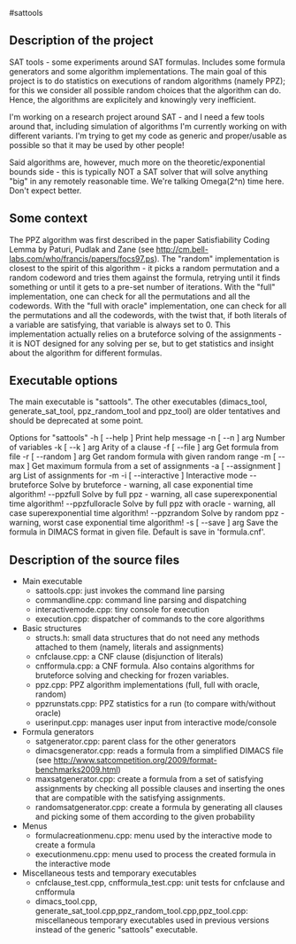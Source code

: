 #sattools

## Description of the project
SAT tools - some experiments around SAT formulas. Includes some formula generators and some algorithm implementations. The main goal of this project is to do statistics on executions of random algorithms (namely PPZ); for this we consider all possible random choices that the algorithm can do. Hence, the algorithms are explicitely and knowingly very inefficient.

I'm working on a research project around SAT - and I need a few tools around that, including simulation of algorithms I'm currently working on with different variants. I'm trying to get my code as generic and proper/usable as possible so that it may be used by other people!

Said algorithms are, however, much more on the theoretic/exponential bounds side - this is typically NOT a SAT solver that will solve anything "big" in any remotely reasonable time. We're talking Omega(2^n) time here. Don't expect better.

## Some context
The PPZ algorithm was first described in the paper Satisfiability Coding Lemma by Paturi, Pudlak and Zane (see http://cm.bell-labs.com/who/francis/papers/focs97.ps). The "random" implementation is closest to the spirit of this algorithm - it picks a random permutation and a random codeword and tries them against the formula, retrying until it finds something or until it gets to a pre-set number of iterations. With the "full" implementation, one can check for all the permutations and all the codewords. With the "full with oracle" implementation, one can check for all the permutations and all the codewords, with the twist that, if both literals of a variable are satisfying, that variable is always set to 0. This implementation actually relies on a bruteforce solving of the assignments - it is NOT designed for any solving per se, but to get statistics and insight about the algorithm for different formulas.

## Executable options
The main executable is "sattools". The other executables (dimacs_tool, generate_sat_tool, ppz_random_tool and ppz_tool) are older tentatives and should be deprecated at some point.

Options for "sattools"
    -h [ --help ]           Print help message
    -n [ --n ] arg          Number of variables
    -k [ --k ] arg          Arity of a clause
    -f [ --file ] arg       Get formula from file
    -r [ --random ] arg     Get random formula with given random range
    -m [ --max ]            Get maximum formula from a set of assignments
    -a [ --assignment ] arg List of assignments for -m
    -i [ --interactive ]    Interactive mode
    --bruteforce            Solve by bruteforce - warning, all case exponential 
                            time algorithm!
    --ppzfull               Solve by full ppz - warning, all case 
                            superexponential time algorithm!
    --ppzfulloracle         Solve by full ppz with oracle - warning, all case 
                            superexponential time algorithm!
    --ppzrandom             Solve by random ppz - warning, worst case exponential
                            time algorithm!
    -s [ --save ] arg       Save the formula in DIMACS format in given file. 
                            Default is save in 'formula.cnf'.

## Description of the source files
* Main executable
  * sattools.cpp: just invokes the command line parsing
  * commandline.cpp: command line parsing and dispatching
  * interactivemode.cpp: tiny console for execution
  * execution.cpp: dispatcher of commands to the core algorithms
* Basic structures
  * structs.h: small data structures that do not need any methods attached to them (namely, literals and assignments)
  * cnfclause.cpp: a CNF clause (disjunction of literals)
  * cnfformula.cpp: a CNF formula. Also contains algorithms for bruteforce solving and checking for frozen variables.
  * ppz.cpp: PPZ algorithm implementations (full, full with oracle, random)
  * ppzrunstats.cpp: PPZ statistics for a run (to compare with/without oracle)
  * userinput.cpp: manages user input from interactive mode/console
* Formula generators
  * satgenerator.cpp: parent class for the other generators
  * dimacsgenerator.cpp: reads a formula from a simplified DIMACS file (see http://www.satcompetition.org/2009/format-benchmarks2009.html)
  * maxsatgenerator.cpp: create a formula from a set of satisfying assignments by checking all possible clauses and inserting the ones that are compatible with the satisfying assignments.
  * randomsatgenerator.cpp: create a formula by generating all clauses and picking some of them according to the given probability
* Menus
  * formulacreationmenu.cpp: menu used by the interactive mode to create a formula
  * executionmenu.cpp: menu used to process the created formula in the interactive mode
* Miscellaneous tests and temporary executables
  * cnfclause_test.cpp, cnfformula_test.cpp: unit tests for cnfclause and cnfformula
  * dimacs_tool.cpp, generate_sat_tool.cpp,ppz_random_tool.cpp,ppz_tool.cpp: miscellaneous temporary executables used in previous versions instead of the generic "sattools" executable.
